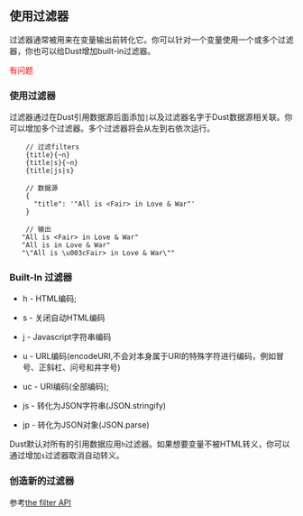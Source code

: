 ## 使用过滤器

过滤器通常被用来在变量输出前转化它。你可以针对一个变量使用一个或多个过滤器，你也可以给Dust增加built-in过滤器。<p style='color:red;'>有问题</p>

### 使用过滤器

过滤器通过在Dust引用数据源后面添加`|`以及过滤器名字于Dust数据源相关联。你可以增加多个过滤器。多个过滤器将会从左到右依次运行。


        // 过滤filters
        {title}{~n}
        {title|s}{~n}
        {title|js|s}

        // 数据源
        {
          "title": '"All is <Fair> in Love & War"'
        }

        // 输出
       "All is <Fair> in Love & War"
       "All is in Love & War"
       "\"All is \u003cFair> in Love & War\""


### Built-In 过滤器

* h - HTML编码;

* s - 关闭自动HTML编码

* j - Javascript字符串编码

* u - URL编码(encodeURI,不会对本身属于URI的特殊字符进行编码，例如冒号、正斜杠、问号和井字号)

* uc - URI编码(全部编码);

* js - 转化为JSON字符串(JSON.stringify)

* jp - 转化为JSON对象(JSON.parse)

Dust默认对所有的引用数据应用`h`过滤器。如果想要变量不被HTML转义，你可以通过增加`s`过滤器取消自动转义。


### 创造新的过滤器

参考[the filter API](http://www.dustjs.com/docs/filter-api)


